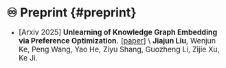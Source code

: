 # ♾️ Preprint {#preprint}

<div class='paper-box-text' style="font-size: larger;" markdown="1">

- [Arxiv 2025] **Unlearning of Knowledge Graph Embedding via Preference Optimization.**  [[paper](https://arxiv.org/abs/2507.20566)] \\
  **Jiajun Liu**, Wenjun Ke, Peng Wang, Yao He, Ziyu Shang, Guozheng Li, Zijie Xu, Ke Ji.

